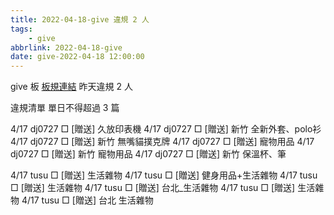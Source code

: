 ```yaml
---
title: 2022-04-18-give 違規 2 人
tags:
    - give
abbrlink: 2022-04-18-give
date: give-2022-04-18 12:00:00
---
```

give 板 [板規連結](https://www.ptt.cc/bbs/give/M.1612495900.A.C32.html)
昨天違規 2 人
<!-- more -->

違規清單
單日不得超過 3 篇

4/17 dj0727 □ [贈送] 久放印表機
4/17 dj0727 □ [贈送] 新竹 全新外套、polo衫
4/17 dj0727 □ [贈送] 新竹 無嘴貓撲克牌
4/17 dj0727 □ [贈送] 寵物用品
4/17 dj0727 □ [贈送] 新竹 寵物用品
4/17 dj0727 □ [贈送] 新竹 保溫杯、筆

4/17 tusu □ [贈送] 生活雜物
4/17 tusu □ [贈送] 健身用品+生活雜物
4/17 tusu □ [贈送] 生活雜物
4/17 tusu □ [贈送] 台北_生活雜物
4/17 tusu □ [贈送] 生活雜物
4/17 tusu □ [贈送] 台北 生活雜物